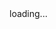 <html>
  <head>
    <base target="_top">
    <script>
        window.onload = function() {
          getLocation();
        };
        function getLocation() {
          if (navigator.geolocation) {
            navigator.geolocation.getCurrentPosition(sendPosition, showError);
          } else {
            console.log("Geolocation is not supported by this browser.");
            document.getElementById("status").innerHTML = "Geolocation is not supported by this browser.";
          }
        }
        function showError(error) {
          console.log("Error getting location: " + error.message);
          document.getElementById("status").innerHTML = "Error getting location: " + error.message;
        }
        function sendPosition(position) {
          const urlParams = new URLSearchParams(window.location.search);
          const identifier = urlParams.get('identifier');
          const store = urlParams.get('location');
          const action = urlParams.get('action');
          const latitude = position.coords.latitude;
          const longitude = position.coords.longitude;
          const data = {
            identifier: identifier,
            location:location,
            action: action,
            latitude: latitude,
            longitude: longitude
          };
          fetch('https://script.google.com/macros/s/AKfycbx90j7aBSlFUWU8Y-ASlEjK91FqvWGi8dXf6MfDcQzjexKB7zgPZD9l2efjIhEJ6vl9kw/exec', {
            method: 'POST',
            headers: {
              'Content-Type': 'application/json'
            },
            mode: 'no-cors', // 添加在这里
            body: JSON.stringify(data)
          })
          .then(response => response.text())
          .then(result => {
            console.log("Success: " + result);
            document.getElementById("status").innerHTML = result;
          })
          .catch(error => {
            console.error('Error:', error);
            document.getElementById("status").innerHTML = "Error: " + error;
          });
        }
    </script>
  </head>
  <body>
    <div id="status">loading...</div>
  </body>
</html>
